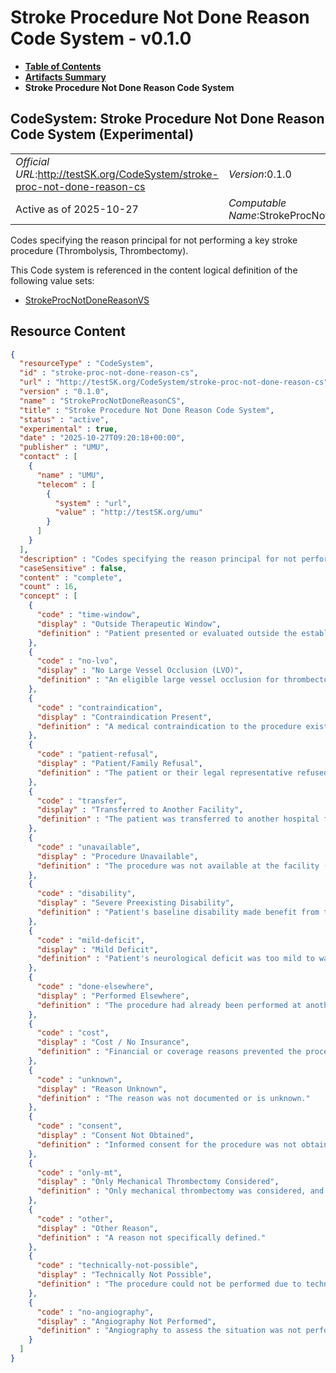 # Stroke Procedure Not Done Reason Code System - v0.1.0

* [**Table of Contents**](toc.md)
* [**Artifacts Summary**](artifacts.md)
* **Stroke Procedure Not Done Reason Code System**

## CodeSystem: Stroke Procedure Not Done Reason Code System (Experimental) 

| | |
| :--- | :--- |
| *Official URL*:http://testSK.org/CodeSystem/stroke-proc-not-done-reason-cs | *Version*:0.1.0 |
| Active as of 2025-10-27 | *Computable Name*:StrokeProcNotDoneReasonCS |

 
Codes specifying the reason principal for not performing a key stroke procedure (Thrombolysis, Thrombectomy). 

 This Code system is referenced in the content logical definition of the following value sets: 

* [StrokeProcNotDoneReasonVS](ValueSet-stroke-proc-not-done-reason-vs.md)



## Resource Content

```json
{
  "resourceType" : "CodeSystem",
  "id" : "stroke-proc-not-done-reason-cs",
  "url" : "http://testSK.org/CodeSystem/stroke-proc-not-done-reason-cs",
  "version" : "0.1.0",
  "name" : "StrokeProcNotDoneReasonCS",
  "title" : "Stroke Procedure Not Done Reason Code System",
  "status" : "active",
  "experimental" : true,
  "date" : "2025-10-27T09:20:18+00:00",
  "publisher" : "UMU",
  "contact" : [
    {
      "name" : "UMU",
      "telecom" : [
        {
          "system" : "url",
          "value" : "http://testSK.org/umu"
        }
      ]
    }
  ],
  "description" : "Codes specifying the reason principal for not performing a key stroke procedure (Thrombolysis, Thrombectomy).",
  "caseSensitive" : false,
  "content" : "complete",
  "count" : 16,
  "concept" : [
    {
      "code" : "time-window",
      "display" : "Outside Therapeutic Window",
      "definition" : "Patient presented or evaluated outside the established time limit for the procedure."
    },
    {
      "code" : "no-lvo",
      "display" : "No Large Vessel Occlusion (LVO)",
      "definition" : "An eligible large vessel occlusion for thrombectomy was not identified."
    },
    {
      "code" : "contraindication",
      "display" : "Contraindication Present",
      "definition" : "A medical contraindication to the procedure existed (e.g., bleeding risk)."
    },
    {
      "code" : "patient-refusal",
      "display" : "Patient/Family Refusal",
      "definition" : "The patient or their legal representative refused the procedure."
    },
    {
      "code" : "transfer",
      "display" : "Transferred to Another Facility",
      "definition" : "The patient was transferred to another hospital for the procedure."
    },
    {
      "code" : "unavailable",
      "display" : "Procedure Unavailable",
      "definition" : "The procedure was not available at the facility (e.g., lack of equipment, staff)."
    },
    {
      "code" : "disability",
      "display" : "Severe Preexisting Disability",
      "definition" : "Patient's baseline disability made benefit from the procedure unlikely."
    },
    {
      "code" : "mild-deficit",
      "display" : "Mild Deficit",
      "definition" : "Patient's neurological deficit was too mild to warrant the procedure."
    },
    {
      "code" : "done-elsewhere",
      "display" : "Performed Elsewhere",
      "definition" : "The procedure had already been performed at another facility prior to arrival/transfer."
    },
    {
      "code" : "cost",
      "display" : "Cost / No Insurance",
      "definition" : "Financial or coverage reasons prevented the procedure."
    },
    {
      "code" : "unknown",
      "display" : "Reason Unknown",
      "definition" : "The reason was not documented or is unknown."
    },
    {
      "code" : "consent",
      "display" : "Consent Not Obtained",
      "definition" : "Informed consent for the procedure was not obtained."
    },
    {
      "code" : "only-mt",
      "display" : "Only Mechanical Thrombectomy Considered",
      "definition" : "Only mechanical thrombectomy was considered, and thrombolysis was not performed."
    },
    {
      "code" : "other",
      "display" : "Other Reason",
      "definition" : "A reason not specifically defined."
    },
    {
      "code" : "technically-not-possible",
      "display" : "Technically Not Possible",
      "definition" : "The procedure could not be performed due to technical or anatomical challenges."
    },
    {
      "code" : "no-angiography",
      "display" : "Angiography Not Performed",
      "definition" : "Angiography to assess the situation was not performed."
    }
  ]
}

```
